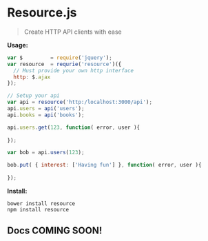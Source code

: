 # Resource.js

> Create HTTP API clients with ease

__Usage:__

```javascript
var $         = require('jquery');
var resource  = requrie('resource')({
  // Must provide your own http interface
  http: $.ajax
});

// Setup your api
var api = resource('http:/localhost:3000/api');
api.users = api('users');
api.books = api('books');

api.users.get(123, function( error, user ){
  
});

var bob = api.users(123);

bob.put( { interest: ['Having fun'] }, function( error, user ){
  
});
```

__Install:__

```
bower install resource
npm install resource
```

## Docs COMING SOON!